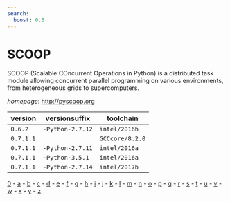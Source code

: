 ```yaml
---
search:
  boost: 0.5
---
```

# SCOOP

SCOOP (Scalable COncurrent Operations in Python) is a distributed task module  allowing concurrent parallel programming on various environments, from heterogeneous grids to supercomputers.

*homepage*: <http://pyscoop.org>

version | versionsuffix | toolchain
--------|---------------|----------
``0.6.2`` | ``-Python-2.7.12`` | ``intel/2016b``
``0.7.1.1`` |  | ``GCCcore/8.2.0``
``0.7.1.1`` | ``-Python-2.7.11`` | ``intel/2016a``
``0.7.1.1`` | ``-Python-3.5.1`` | ``intel/2016a``
``0.7.1.1`` | ``-Python-2.7.14`` | ``intel/2017b``

[0](../0/index.md) - [a](../a/index.md) - [b](../b/index.md) - [c](../c/index.md) - [d](../d/index.md) - [e](../e/index.md) - [f](../f/index.md) - [g](../g/index.md) - [h](../h/index.md) - [i](../i/index.md) - [j](../j/index.md) - [k](../k/index.md) - [l](../l/index.md) - [m](../m/index.md) - [n](../n/index.md) - [o](../o/index.md) - [p](../p/index.md) - [q](../q/index.md) - [r](../r/index.md) - [s](../s/index.md) - [t](../t/index.md) - [u](../u/index.md) - [v](../v/index.md) - [w](../w/index.md) - [x](../x/index.md) - [y](../y/index.md) - [z](../z/index.md)

